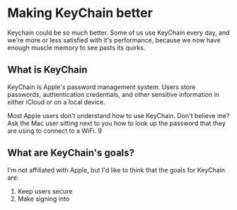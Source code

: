 # Making KeyChain better
Keychain could be so much better. Some of us use KeyChain every day, and we're more or less satisfied with it's performance, because we now have enough muscle memory to see pasts its quirks.

## What is KeyChain
KeyChain is Apple's password management system. Users store passwords, authentication credentials, and other sensitive information in either iCloud or on a local device.

Most Apple users don't understand how to use KeyChain. Don't believe me? Ask the Mac user sitting next to you how to look up the password that they are using to connect to a WiFi. 9

## What are KeyChain's goals?
I'm not affiliated with Apple, but I'd like to think that the goals for KeyChain are:
1. Keep users secure
2. Make signing into
